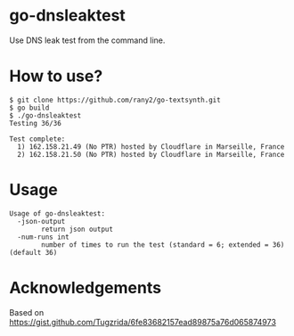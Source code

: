 # go-dnsleaktest

Use DNS leak test from the command line. 

# How to use?

```
$ git clone https://github.com/rany2/go-textsynth.git
$ go build
$ ./go-dnsleaktest 
Testing 36/36

Test complete:
  1) 162.158.21.49 (No PTR) hosted by Cloudflare in Marseille, France
  2) 162.158.21.50 (No PTR) hosted by Cloudflare in Marseille, France
```

# Usage

```
Usage of go-dnsleaktest:
  -json-output
        return json output
  -num-runs int
        number of times to run the test (standard = 6; extended = 36) (default 36)
```

# Acknowledgements

Based on https://gist.github.com/Tugzrida/6fe83682157ead89875a76d065874973

